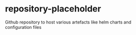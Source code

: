 # repository-placeholder
Github repository to host various artefacts like helm charts and configuration files
